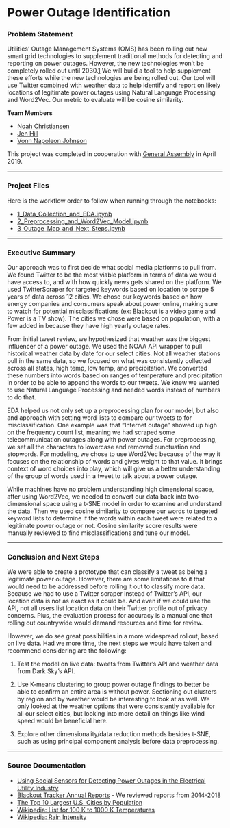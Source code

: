 # Power Outage Identification

### Problem Statement 

Utilities’ Outage Management Systems (OMS) has been rolling out new smart grid technologies to supplement traditional methods for detecting and reporting on power outages. However, the new technologies won’t be completely rolled out until 2030.[1](http://people.stern.nyu.edu/kbauman/research/papers/2015_KBauman_WITS.pdf) We will build a tool to help supplement these efforts while the new technologies are being rolled out. Our tool will use Twitter combined with weather data to help identify and report on likely locations of legitimate power outages using Natural Language Processing and Word2Vec. Our metric to evaluate will be cosine similarity.

**Team Members**

- [Noah Christiansen](https://www.linkedin.com/in/noah-christiansen/)
- [Jen Hill](https://www.linkedin.com/in/jenhill/)
- [Vonn Napoleon Johnson](https://www.linkedin.com/in/johnsovo/)

This project was completed in cooperation with [General Assembly](https://generalassemb.ly) in April 2019.

---

### Project Files

Here is the workflow order to follow when running through the notebooks:

- [1_Data_Collection_and_EDA.ipynb](./1_Data_Collection_and_EDA.ipynb)
- [2_Preprocessing_and_Word2Vec_Model.ipynb](./2_Preprocessing_and_Word2Vec_Model.ipynb)
- [3_Outage_Map_and_Next_Steps.ipynb](./3_Outage_Map_and_Next_Steps.ipynb)

---

### Executive Summary

Our approach was to first decide what social media platforms to pull from. We found Twitter to be the most viable platform in terms of data we would have access to, and with how quickly news gets shared on the platform. We used TwitterScraper for targeted keywords based on location to scrape 5 years of data across 12 cities. We chose our keywords based on how energy companies and consumers speak about power online, making sure to watch for potential misclassifications (ex: Blackout is a video game and Power is a TV show). The cities we chose were based on population, with a few added in because they have high yearly outage rates.

From initial tweet review, we hypothesized that weather was the biggest influencer of a power outage. We used the NOAA API wrapper to pull historical weather data by date for our select cities. Not all weather stations pull in the same data, so we focused on what was consistently collected across all states, high temp, low temp, and precipitation. We converted these numbers into words based on ranges of temperature and precipitation in order to be able to append the words to our tweets. We knew we wanted to use Natural Language Processing and needed words instead of numbers to do that.

EDA helped us not only set up a preprocessing plan for our model, but also and approach with setting word lists to compare our tweets to for misclassification. One example was that “Internet outage” showed up high on the frequency count list, meaning we had scraped some telecommunication outages along with power outages. For preprocessing, we set all the characters to lowercase and removed punctuation and stopwords. For modeling, we chose to use Word2Vec because of the way it focuses on the relationship of words and gives weight to that value. It brings context of word choices into play, which will give us a better understanding of the group of words used in a tweet to talk about a power outage.

While machines have no problem understanding high dimensional space, after using Word2Vec, we needed to convert our data back into two-dimensional space using a t-SNE model in order to examine and understand the data. Then we used cosine similarity to compare our words to targeted keyword lists to determine if the words within each tweet were related to a legitimate power outage or not. Cosine similarity score results were manually reviewed to find misclassifications and tune our model. 

---

### Conclusion and Next Steps

We were able to create a prototype that can classify a tweet as being a legitimate power outage. However, there are some limitations to it that would need to be addressed before rolling it out to classify more data. Because we had to use a Twitter scraper instead of Twitter’s API, our location data is not as exact as it could be. And even if we could use the API, not all users list location data on their Twitter profile out of privacy concerns. Plus, the evaluation process for accuracy is a manual one that rolling out countrywide would demand resources and time for review.

However, we do see great possibilities in a more widespread rollout, based on live data. Had we more time, the next steps we would have taken and recommend considering are the following:

1. Test the model on live data: tweets from Twitter’s API and weather data from Dark Sky’s API. 

2. Use K-means clustering to group power outage findings to better be able to confirm an entire area is without power. Sectioning out clusters by region and by weather would be interesting to look at as well. We only looked at the weather options that were consistently available for all our select cities, but looking into more detail on things like wind speed would be beneficial here.

3. Explore other dimensionality/data reduction methods besides t-SNE, such as using principal component analysis before data preprocessing.


---

### Source Documentation

- [Using Social Sensors for Detecting Power Outages in the Electrical Utility Industry](http://people.stern.nyu.edu/kbauman/research/papers/2015_KBauman_WITS.pdf) 
- [Blackout Tracker Annual Reports](https://switchon.eaton.com/plug/blackout-tracker) - We reviewed reports from 2014-2018
- [The Top 10 Largest U.S. Cities by Population](https://www.flickr.com/places/info/1)
- [Wikipedia: List for 100 K to 1000 K Temperatures](https://en.wikipedia.org/wiki/Orders_of_magnitude_(temperature)#Detailed_list_for_100_K_to_1000_K) 
- [Wikipedia: Rain Intensity](https://en.wikipedia.org/wiki/Rain#Intensity)